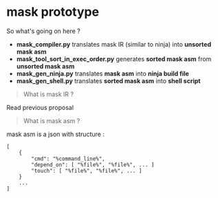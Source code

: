 # mask prototype

So what's going on here ?

* **mask_compiler.py** translates mask IR (similar to ninja) into **unsorted mask asm**
* **mask\_tool\_sort\_in\_exec\_order.py** generates **sorted mask asm** from **unsorted mask asm**
* **mask\_gen\_ninja.py** translates **mask asm** into **ninja build file**
* **mask\_gen\_shell.py** translates **sorted mask asm** into **shell script**

> What is mask IR ?

Read previous proposal

> What is mask asm ?

mask asm is a json with structure :

	[
		{
			"cmd": "%command_line%",
			"depend_on": [ "%file%", "%file%", ... ]
			"touch": [ "%file%", "%file%", ... ]
		}
		...
	]

